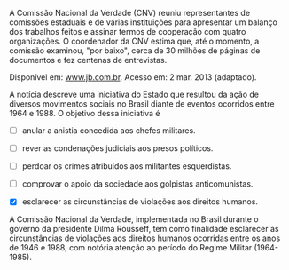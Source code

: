 

A Comissão Nacional da Verdade (CNV) reuniu representantes de comissões estaduais e de várias instituições para apresentar um balanço dos trabalhos feitos e assinar termos de cooperação com quatro organizações. O coordenador da CNV estima que, até o momento, a comissão examinou, "por baixo", cerca de 30 milhões de páginas de documentos e fez centenas de entrevistas.

Disponível em: www.jb.com.br. Acesso em: 2 mar. 2013 (adaptado).

A notícia descreve uma iniciativa do Estado que resultou da ação de diversos movimentos sociais no Brasil diante de eventos ocorridos entre 1964 e 1988. O objetivo dessa iniciativa é



- [ ] anular a anistia concedida aos chefes militares.
- [ ] rever as condenações judiciais aos presos políticos.
- [ ] perdoar os crimes atribuídos aos militantes esquerdistas.
- [ ] comprovar o apoio da sociedade aos golpistas anticomunistas.
- [x] esclarecer as circunstâncias de violações aos direitos humanos.


A Comissão Nacional da Verdade, implementada no Brasil durante o governo da presidente Dilma Rousseff, tem como finalidade esclarecer as circunstâncias de violações aos direitos humanos ocorridas entre os anos de 1946 e 1988, com notória atenção ao período do Regime Militar (1964-1985).

        